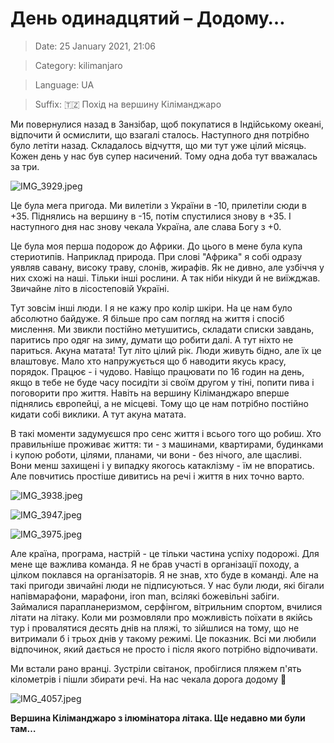 # День одинадцятий – Додому…

> Date: 25 January 2021, 21:06

> Category: kilimanjaro

> Language: UA

> Suffix: 🇹🇿 Похід на вершину Кіліманджаро

Ми повернулися назад в Занзібар, щоб покупатися в Індійському океані, відпочити й осмислити, що взагалі сталось. Наступного дня потрібно було летіти назад. Складалось відчуття, що ми тут уже цілий місяць. Кожен день у нас був супер насичений. Тому одна доба тут вважалась за три.

![IMG_3929.jpeg](https://res.craft.do/user/full/b5a256f3-51ff-c8e5-10fe-9343b6a0451d/doc/0F48D68C-B0F8-4ECD-A68F-0F09A45FE2EF/7488C12B-454B-43EA-92FB-C67A5213D962_2/IMG_3929.jpeg)

Це була мега пригода. Ми вилетіли з України в -10, прилетіли сюди в +35. Піднялись на вершину в -15, потім спустилися знову в +35. І наступного дня нас знову чекала Україна, але слава Богу з +0.

Це була моя перша подорож до Африки. До цього в мене була купа стериотипів. Наприклад природа. При слові "Африка" я собі одразу уявляв савану, високу траву, слонів, жирафів. Як не дивно, але узбіччя у них схожі на наші. Тільки інші рослини. А так ніби нікуди й не виїжджав. Звичайне літо в лісостеповій Україні.

Тут зовсім інші люди. І я не кажу про колір шкіри. На це нам було абсолютно байдуже. Я більше про сам погляд на життя і спосіб мислення. Ми звикли постійно метушитись, складати списки завдань, паритись про одяг на зиму, думати що робити далі. А тут ніхто не париться. Акуна матата! Тут літо цілий рік. Люди живуть бідно, але їх це влаштовує. Мало хто напружується що б наводити якусь красу, порядок. Працює - і чудово. Навіщо працювати по 16 годин на день, якщо в тебе не буде часу посидіти зі своїм другом у тіні, попити пива і поговорити про життя. Навіть на вершину Кіліманджаро вперше піднялись європейці, а не місцеві. Тому що це нам потрібно постійно кидати собі виклики. А тут акуна матата.

В такі моменти задумуєшся про сенс життя і всього того що робиш. Хто правильніше проживає життя: ти - з машинами, квартирами, будинками і купою роботи, цілями, планами, чи вони - без нічого, але щасливі. Вони менш захищені і у випадку якогось катаклізму - їм не впоратись. Але повчитись простіше дивитись на речі і життя в них точно варто.

![IMG_3938.jpeg](https://res.craft.do/user/full/b5a256f3-51ff-c8e5-10fe-9343b6a0451d/doc/0F48D68C-B0F8-4ECD-A68F-0F09A45FE2EF/90B853E8-439D-4689-8D1D-48F05251DD07_2/IMG_3938.jpeg)

![IMG_3947.jpeg](https://res.craft.do/user/full/b5a256f3-51ff-c8e5-10fe-9343b6a0451d/doc/0F48D68C-B0F8-4ECD-A68F-0F09A45FE2EF/D8718489-E45D-45B6-B414-D3B886C29203_2/IMG_3947.jpeg)

![IMG_3975.jpeg](https://res.craft.do/user/full/b5a256f3-51ff-c8e5-10fe-9343b6a0451d/doc/0F48D68C-B0F8-4ECD-A68F-0F09A45FE2EF/4A7986B4-6F7F-4769-A595-0B3347EF7F89_2/IMG_3975.jpeg)

Але країна, програма, настрій - це тільки частина успіху подорожі. Для мене ще важлива команда. Я не брав участі в організації походу, а цілком поклався на організаторів. Я не знав, хто буде в команді. Але на такі пригоди звичайні люди не підписуються. У нас були люди, які бігали напівмарафони, марафони, iron man, всілякі божевільні забіги. Займалися парапланеризмом, серфінгом, вітрильним спортом, вчилися літати на літаку.  Коли ми розмовляли про можливість поїхати в якійсь тур і провалятися десять днів на пляжі, то зійшлися на тому, що не витримали б і трьох днів у такому режимі. Це показник. Всі ми любили відпочинок, який дається не просто і після якого потрібно відпочивати.

Ми встали рано вранці. Зустріли світанок, пробіглися пляжем п'ять кілометрів і пішли збирати речі. На нас чекала дорога додому 🙂

![IMG_4057.jpeg](https://res.craft.do/user/full/b5a256f3-51ff-c8e5-10fe-9343b6a0451d/doc/0F48D68C-B0F8-4ECD-A68F-0F09A45FE2EF/68513B48-CA9F-4F57-97D0-60D797E4FC9A_2/IMG_4057.jpeg)

**Вершина Кіліманджаро з ілюмінатора літака. Ще недавно ми були там…**

